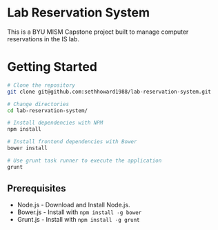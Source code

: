 Lab Reservation System
======================

This is a BYU MISM Capstone project built to manage computer reservations in the IS lab.

# Getting Started

``` bash
# Clone the repository
git clone git@github.com:sethhoward1988/lab-reservation-system.git

# Change directories
cd lab-reservation-system/

# Install dependencies with NPM
npm install

# Install frontend dependencies with Bower
bower install

# Use grunt task runner to execute the application
grunt
```

## Prerequisites
- Node.js - Download and Install Node.js.
- Bower.js - Install with ``` npm install -g bower ```
- Grunt.js - Install with ``` npm install -g grunt ```